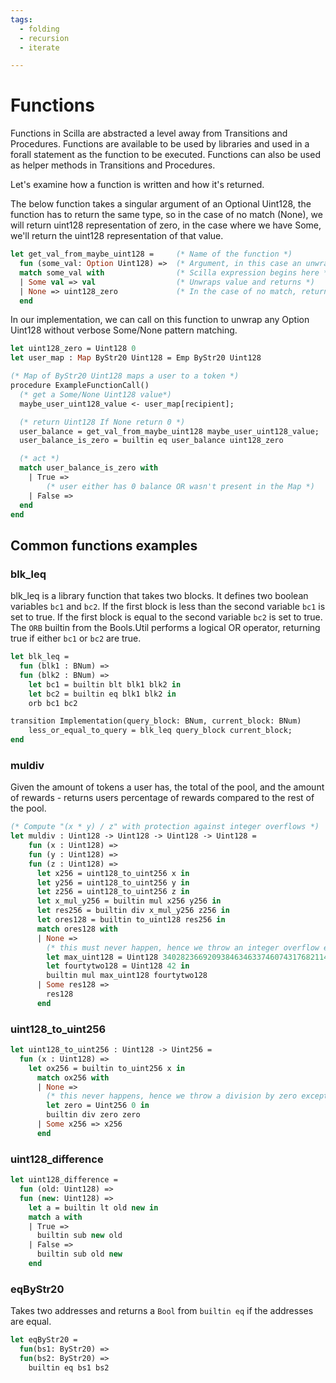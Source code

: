 ```yaml
---
tags:
  - folding
  - recursion
  - iterate

---
```


# Functions

Functions in Scilla are abstracted a level away from Transitions and Procedures. Functions are available to be used by libraries and used in a forall statement as the function to be executed. Functions can also be used as helper methods in Transitions and Procedures.

Let's examine how a function is written and how it's returned.

The below function takes a singular argument of an Optional Uint128, the function has to return the same type, so in the case of no match (None), we will return uint128 representation of zero, in the case where we have Some, we'll return the uint128 representation of that value.

```ocaml
let get_val_from_maybe_uint128 =     (* Name of the function *)
  fun (some_val: Option Uint128) =>  (* Argument, in this case an unwrapped Option *)
  match some_val with                (* Scilla expression begins here *)
  | Some val => val                  (* Unwraps value and returns *)
  | None => uint128_zero             (* In the case of no match, return uint128 0, function return Some uint128 *)
  end
```

In our implementation, we can call on this function to unwrap any Option Uint128 without verbose Some/None pattern matching.

```ocaml {10}
let uint128_zero = Uint128 0
let user_map : Map ByStr20 Uint128 = Emp ByStr20 Uint128

(* Map of ByStr20 Uint128 maps a user to a token *)
procedure ExampleFunctionCall() 
  (* get a Some/None Uint128 value*)
  maybe_user_uint128_value <- user_map[recipient];    

  (* return Uint128 If None return 0 *)
  user_balance = get_val_from_maybe_uint128 maybe_user_uint128_value; 
  user_balance_is_zero = builtin eq user_balance uint128_zero

  (* act *)
  match user_balance_is_zero with
    | True =>
        (* user either has 0 balance OR wasn't present in the Map *)
    | False =>
  end
end
```

## Common functions examples

### blk_leq

blk_leq is a library function that takes two blocks. It defines two boolean variables ```bc1``` and ```bc2```.
If the first block is less than the second variable ```bc1``` is set to true.
If the first block is equal to the second variable ```bc2``` is set to true.
The ```ORB``` builtin from the Bools.Util performs a logical OR operator, returning true if either ```bc1``` or ```bc2``` are true.

```ocaml
let blk_leq =
  fun (blk1 : BNum) =>
  fun (blk2 : BNum) =>
    let bc1 = builtin blt blk1 blk2 in 
    let bc2 = builtin eq blk1 blk2 in 
    orb bc1 bc2
```

```ocaml
transition Implementation(query_block: BNum, current_block: BNum)
    less_or_equal_to_query = blk_leq query_block current_block;
end
```

### muldiv

Given the amount of tokens a user has, the total of the pool, and the amount of rewards - returns users percentage of rewards compared to the rest of the pool.

```ocaml
(* Compute "(x * y) / z" with protection against integer overflows *)
let muldiv : Uint128 -> Uint128 -> Uint128 -> Uint128 =
    fun (x : Uint128) =>
    fun (y : Uint128) =>
    fun (z : Uint128) =>
      let x256 = uint128_to_uint256 x in
      let y256 = uint128_to_uint256 y in
      let z256 = uint128_to_uint256 z in
      let x_mul_y256 = builtin mul x256 y256 in
      let res256 = builtin div x_mul_y256 z256 in
      let ores128 = builtin to_uint128 res256 in
      match ores128 with
      | None =>
        (* this must never happen, hence we throw an integer overflow exception *)
        let max_uint128 = Uint128 340282366920938463463374607431768211455 in
        let fourtytwo128 = Uint128 42 in
        builtin mul max_uint128 fourtytwo128
      | Some res128 =>
        res128
      end
```

### uint128_to_uint256

```ocaml
let uint128_to_uint256 : Uint128 -> Uint256 =
  fun (x : Uint128) =>
    let ox256 = builtin to_uint256 x in
      match ox256 with
      | None =>
        (* this never happens, hence we throw a division by zero exception just in case *)
        let zero = Uint256 0 in
        builtin div zero zero
      | Some x256 => x256
      end
```

### uint128_difference

```ocaml
let uint128_difference =
  fun (old: Uint128) =>
  fun (new: Uint128) =>
    let a = builtin lt old new in
    match a with
    | True =>
      builtin sub new old
    | False =>
      builtin sub old new
    end
```

### eqByStr20

Takes two addresses and returns a ```Bool``` from ```builtin eq``` if the addresses are equal.

```ocaml
let eqByStr20 =
  fun(bs1: ByStr20) =>
  fun(bs2: ByStr20) =>
    builtin eq bs1 bs2
```
